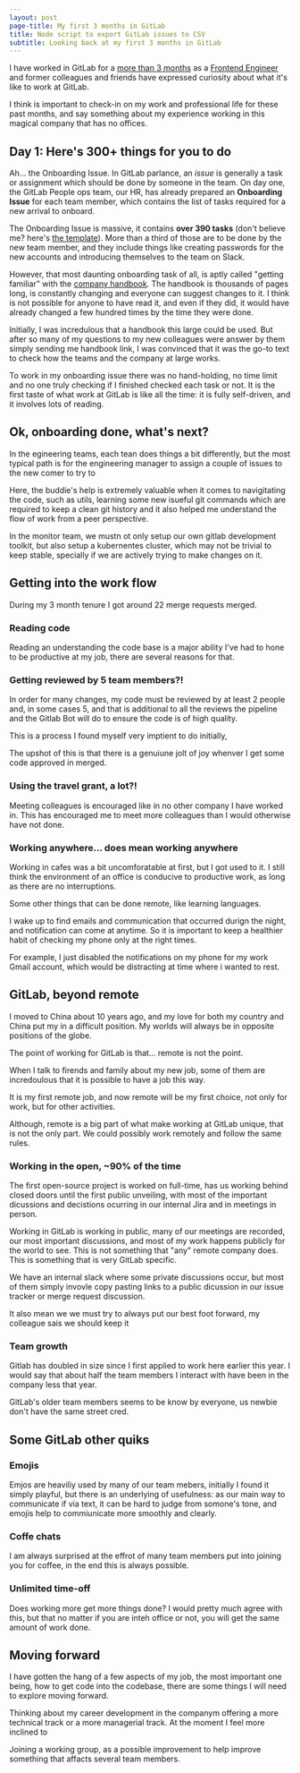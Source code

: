 ```yaml
---
layout: post
page-title: My first 3 months in GitLab
title: Node script to export GitLab issues to CSV
subtitle: Looking back at my first 3 months in GitLab
---
```


I have worked in GitLab for a [more than 3 months](/2019-07-27-new-gitlabber/) as a [Frontend Engineer](/) and former colleagues and friends have expressed curiosity about what it's like to work at GitLab.

I think is important to check-in on my work and professional life for these past months, and say something about my experience working in this magical company that has no offices.

## Day 1: Here's 300+ things for you to do

Ah... the Onboarding Issue. In GitLab parlance, an *issue* is generally a task or assignment which should be done by someone in the team. On day one, the GitLab People ops team, our HR, has already prepared an **Onboarding Issue** for each team member, which contains the list of tasks required for a new arrival to onboard.

The Onboarding Issue is massive, it contains **over 390 tasks** (don't believe me? here's [the template](https://gitlab.com/gitlab-com/people-group/employment/blob/master/.gitlab/issue_templates/onboarding.md)). More than a third of those are to be done by the new team member, and they include things like creating passwords for the new accounts and introducing themselves to the team on Slack.

However, that most daunting onboarding task of all, is aptly called "getting familiar" with the [company handbook](https://about.gitlab.com/handbook/). The handbook is thousands of pages long, is constantly changing and everyone can suggest changes to it. I think is not possible for anyone to have read it, and even if they did, it would have already changed a few hundred times by the time they were done.

Initially, I was incredulous that a handbook this large could be used. But after so many of my questions to my new colleagues were answer by them simply sending me handbook link, I was convinced that it was the go-to text to check how the teams and the company at large works.

To work in my onboarding issue there was no hand-holding, no time limit and no one truly checking if I finished checked each task or not. It is the first taste of what work at GitLab is like all the time: it is fully self-driven, and it involves lots of reading.

## Ok, onboarding done, what's next?

In the egineering teams, each tean does things a bit differently, but the most typical path is for the engineering manager to assign a couple of issues to the new comer to try to 

Here, the buddie's help is extremely valuable when it comes to navigitating the code, such as utils, learning some new isueful git commands which are required to keep a clean git history and it also helped me understand the flow of work from a peer perspective.

In the monitor team, we mustn ot only setup our own gitlab development toolkit, but also setup a kubernentes cluster, which may not be trivial to keep stable, specially if we are actively trying to make changes on it.

## Getting into the work flow

During my 3 month tenure I got around 22 merge requests merged.

### Reading code

Reading an understanding the code base is a major ability I've had to hone to be productive at my job, there are several reasons for that.

### Getting reviewed by 5 team members?!

In order for many changes, my code must be reviewed by at least 2 people and, in some cases 5, and that is additional to all the reviews the pipeline and the Gitlab Bot will do to ensure the code is of high quality.

This is a process I found myself very imptient to do initially, 

The upshot of this is that there is a genuiune jolt of joy whenver I get some code approved in merged. 

### Using the travel grant, a lot?!

Meeting colleagues is encouraged like in no other company I have worked in. This has encouraged me to meet more colleagues than I would otherwise have not done.

### Working anywhere... does mean working anywhere

Working in cafes was a bit uncomforatable at first, but I got used to it. I still think the environment of an office is conducive to productive work, as long as there are no interruptions.

Some other things that can be done remote, like learning languages.

I wake up to find emails and communication that occurred durign the night, and notification can come at anytime. So it is important to keep a healthier habit of checking my phone only at the right times.

For example, I just disabled the notifications on my phone for my work Gmail account, which would be distracting at time where i wanted to rest.

## GitLab, beyond remote

I moved to China about 10 years ago, and my love for both my country and China put my in a difficult position. My worlds will always be in opposite positions of the globe.

The point of working for GitLab is that... remote is not the point.

When I talk to firends and family about my new job, some of them are incredoulous that it is possible to have a job this way.

It is my first remote job, and now remote will be my first choice, not only for work, but for other activities.

Although, remote is a big part of what make working at GitLab unique, that is not the only part. We could possibly work remotely and follow the same rules.

### Working in the open, ~90% of the time

The first open-source project is worked on full-time, has us working behind closed doors until the first public unveiling, with most of the important dicussions and decistions ocurring in our internal Jira and in meetings in person.

Working in GitLab is working in public, many of our meetings are recorded, our most important discussions, and most of my work happens publicly for the world to see. This is not something that "any" remote company does. This is something that is very GitLab specific.

We have an internal slack where some private discussions occur, but most of them simply invovle copy pasting links to a public dicussion in our issue tracker or merge request discussion.

It also mean we we must try to always put our best foot forward, my colleague sais we should keep it 

### Team growth

Gitlab has doubled in size since I first applied to work here earlier this year. I would say that about half the team members I interact with have been in the company less that year.

GitLab's older team members seems to be know by everyone, us newbie don't have the same street cred.

## Some GitLab other quiks

### Emojis

Emjos are heaviliy used by many of our team mebers, initially I found it simply playful, but there is an underlying of usefulness: as our main way to communicate if via text, it can be hard to judge from somone's tone, and emojis help to commiunicate more smoothly and clearly.

### Coffe chats

I am always surprised at the effrot of many team members put into joining you for coffee, in the end this is always possible.

### Unlimited time-off

Does working more get more things done? I would pretty much agree with this, but that no matter if you are inteh office or not, you will get the same amount of work done.


## Moving forward

I have gotten the hang of a few aspects of my job, the most important one being, how to get code into the codebase, there are some things I will need to explore moving forward.

Thinking about my career development in the companym offering a more technical track or a more managerial track. At the moment I feel more inclined to 

Joining a working group, as a possible improvement to help improve something that affacts several team members.
